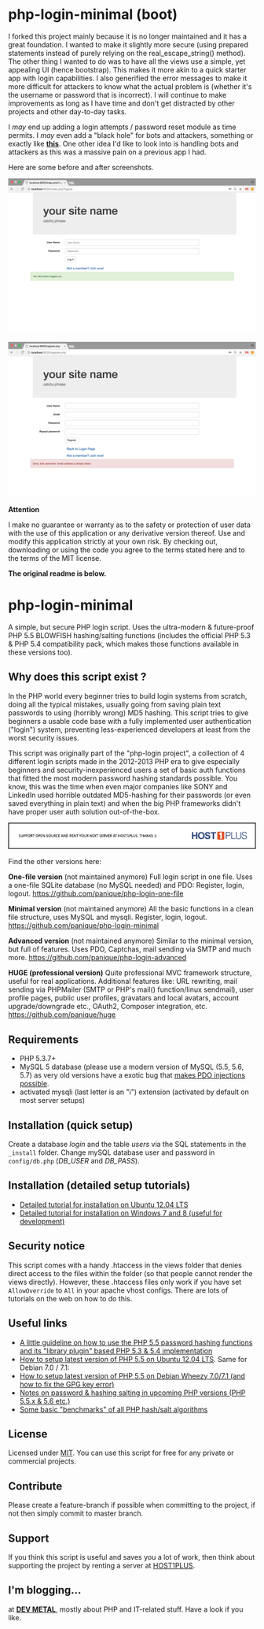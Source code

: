 # php-login-minimal (boot)

I forked this project mainly because it is no longer maintained and it has a great foundation. I wanted to make it slightly more secure (using prepared statements instead of purely relying on the real_escape_string() method). The other thing I wanted to do was to have all the views use a simple, yet appealing UI (hence bootstrap). This makes it more akin to a quick starter app with login capabilities. I also generified the error messages to make it more difficult for attackers to know what the actual problem is (whether it's the username or password that is incorrect). I will continue to make improvements as long as I have time and don't get distracted by other projects and other day-to-day tasks.

I _may_ end up adding a login attempts / password reset module as time permits. I _may_ even add a "black hole" for bots and attackers, something or exactly like **[this](https://perishablepress.com/blackhole-bad-bots-php-version/)**. One other idea I'd like to look into is handling bots and attackers as this was a massive pain on a previous app I had.

Here are some before and after screenshots.

![Successful Logout](https://raw.githubusercontent.com/amnolan/php-login-minimal/master/screenshots/successful_logout_1.png "Successful Logout")

![User Name Taken](https://raw.githubusercontent.com/amnolan/php-login-minimal/master/screenshots/user_name_taken_1.png "User Name Taken")

**Attention**

I make no guarantee or warranty as to the safety or protection of user data with the use of this application or any derivative version thereof. Use and modify this application strictly at your own risk. By checking out, downloading or using the code you agree to the terms stated here and to the terms of the MIT license.

**The original readme is below.**

# php-login-minimal

A simple, but secure PHP login script. Uses the ultra-modern & future-proof PHP 5.5 BLOWFISH hashing/salting functions (includes the official PHP 5.3 & PHP 5.4 compatibility pack, which makes those functions available in these versions too). 

## Why does this script exist ?

In the PHP world every beginner tries to build login systems from scratch, doing all the typical mistakes, usually going from saving plain text passwords to using (horribly wrong) MD5 hashing. This script tries to give beginners a usable code base with a fully implemented user authentication ("login") system, preventing less-experienced developers at least from the worst security issues.

This script was originally part of the "php-login project", a collection of 4 different login scripts made in the 2012-2013 PHP era to give especially beginners and security-inexperienced users a set of basic auth functions that fitted the most modern password hashing standards possible. You know, this was the time when even major companies like SONY and LinkedIn used horrible outdated MD5-hashing for their passwords (or even saved everything in plain text) and when the big PHP frameworks didn't have proper user auth solution out-of-the-box.

[![Support the project](_support/banner-host1plus.png)](https://affiliates.host1plus.com/ref/devmetal/36f4d828.html)

Find the other versions here:

**One-file version** (not maintained anymore)
Full login script in one file. Uses a one-file SQLite database (no MySQL needed) and PDO: Register, login, logout.
https://github.com/panique/php-login-one-file

**Minimal version** (not maintained anymore)
All the basic functions in a clean file structure, uses MySQL and mysqli. Register, login, logout.
https://github.com/panique/php-login-minimal

**Advanced version** (not maintained anymore)
Similar to the minimal version, but full of features. Uses PDO, Captchas, mail sending via SMTP and much more.
https://github.com/panique/php-login-advanced

**HUGE (professional version)** 
Quite professional MVC framework structure, useful for real applications. Additional features like: URL rewriting, mail sending via PHPMailer (SMTP or PHP's mail() function/linux sendmail), user profile pages, public user profiles, gravatars and local avatars, account upgrade/downgrade etc., OAuth2, Composer integration, etc.
https://github.com/panique/huge

## Requirements

- PHP 5.3.7+
- MySQL 5 database (please use a modern version of MySQL (5.5, 5.6, 5.7) as very old versions have a exotic bug that
[makes PDO injections possible](http://stackoverflow.com/q/134099/1114320).
- activated mysqli (last letter is an "i") extension (activated by default on most server setups)

## Installation (quick setup)

Create a database *login* and the table *users* via the SQL statements in the `_install` folder.
Change mySQL database user and password in `config/db.php` (*DB_USER* and *DB_PASS*).

## Installation (detailed setup tutorials)

- [Detailed tutorial for installation on Ubuntu 12.04 LTS](http://www.dev-metal.com/install-php-login-nets-1-minimal-login-script-ubuntu/)
- [Detailed tutorial for installation on Windows 7 and 8 (useful for development)](http://www.dev-metal.com/how-to-install-php-login-minimal-on-windows-7-8/)

## Security notice

This script comes with a handy .htaccess in the views folder that denies direct access to the files within the folder
(so that people cannot render the views directly). However, these .htaccess files only work if you have set
`AllowOverride` to `All` in your apache vhost configs. There are lots of tutorials on the web on how to do this.

## Useful links

- [A little guideline on how to use the PHP 5.5 password hashing functions and its "library plugin" based PHP 5.3 & 5.4 implementation](http://www.dev-metal.com/use-php-5-5-password-hashing-functions/)
- [How to setup latest version of PHP 5.5 on Ubuntu 12.04 LTS](http://www.dev-metal.com/how-to-setup-latest-version-of-php-5-5-on-ubuntu-12-04-lts/). Same for Debian 7.0 / 7.1:
- [How to setup latest version of PHP 5.5 on Debian Wheezy 7.0/7.1 (and how to fix the GPG key error)](http://www.dev-metal.com/setup-latest-version-php-5-5-debian-wheezy-7-07-1-fix-gpg-key-error/)
- [Notes on password & hashing salting in upcoming PHP versions (PHP 5.5.x & 5.6 etc.)](https://github.com/panique/php-login/wiki/Notes-on-password-&-hashing-salting-in-upcoming-PHP-versions-%28PHP-5.5.x-&-5.6-etc.%29)
- [Some basic "benchmarks" of all PHP hash/salt algorithms](https://github.com/panique/php-login/wiki/Which-hashing-&-salting-algorithm-should-be-used-%3F)

## License

Licensed under [MIT](http://www.opensource.org/licenses/mit-license.php). You can use this script for free for any
private or commercial projects.

## Contribute

Please create a feature-branch if possible when committing to the project, if not then simply commit to master branch.

## Support

If you think this script is useful and saves you a lot of work, then think about supporting the project by renting
a server at [HOST1PLUS](https://affiliates.host1plus.com/ref/devmetal/36f4d828.html).

## I'm blogging...

at **[DEV METAL](http://www.dev-metal.com)**, mostly about PHP and IT-related stuff. Have a look if you like.
